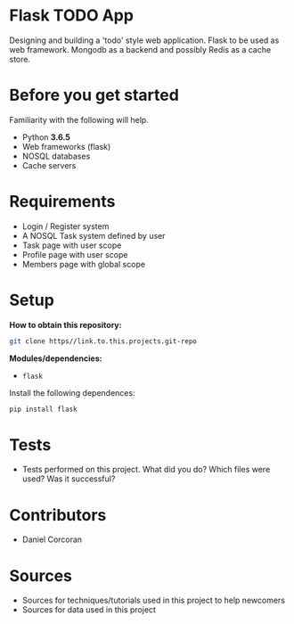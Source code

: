 # Flask TODO App
Designing and building a 'todo' style web application. Flask to be used as web framework. Mongodb as a backend and possibly Redis as a cache store.

# Before you get started
Familiarity with the following will help.
- Python **3.6.5**
- Web frameworks (flask)
- NOSQL databases
- Cache servers

# Requirements
- Login / Register system
- A NOSQL Task system defined by user
- Task page with user scope
- Profile page with user scope
- Members page with global scope

# Setup
**How to obtain this repository:**
```sh
git clone https//link.to.this.projects.git-repo
```
**Modules/dependencies:**
- `flask`

Install the following dependences:
```sh
pip install flask
```

# Tests
- Tests performed on this project. What did you do? Which files were used? Was it successful?

# Contributors
- Daniel Corcoran

# Sources
- Sources for techniques/tutorials used in this project to help newcomers
- Sources for data used in this project